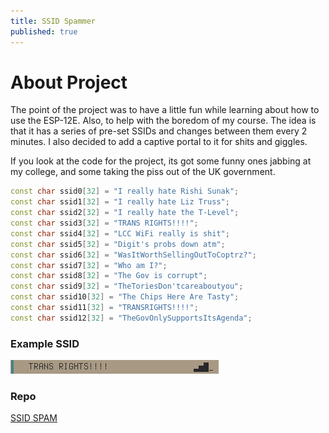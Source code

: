 ```yaml
---
title: SSID Spammer
published: true
---
```


# About Project

The point of the project was to have a little fun while learning about how to use the ESP-12E. Also, to help with the boredom of my course. The idea is that it has a series of pre-set SSIDs and changes between them every 2 minutes. I also decided to add a captive portal to it for shits and giggles.

If you look at the code for the project, its got some funny ones jabbing at my college, and some taking the piss out of the UK government.

```cpp
const char ssid0[32] = "I really hate Rishi Sunak";
const char ssid1[32] = "I really hate Liz Truss";
const char ssid2[32] = "I really hate the T-Level";
const char ssid3[32] = "TRANS RIGHTS!!!!";
const char ssid4[32] = "LCC WiFi really is shit";
const char ssid5[32] = "Digit's probs down atm";
const char ssid6[32] = "WasItWorthSellingOutToCoptrz?";
const char ssid7[32] = "Who am I?";
const char ssid8[32] = "The Gov is corrupt";
const char ssid9[32] = "TheToriesDon'tcareaboutyou";
const char ssid10[32] = "The Chips Here Are Tasty";
const char ssid11[32] = "TRANSRIGHTS!!!!";
const char ssid12[32] = "TheGovOnlySupportsItsAgenda";
```

### Example SSID

![TRANS RIGHTS!!!!](assets/2023-10-19_13-01.png)

### Repo

[SSID SPAM](https://github.com/Nicroxio/SSID_Spam)
